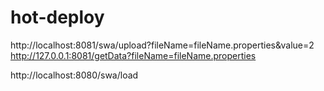 # hot-deploy
http://localhost:8081/swa/upload?fileName=fileName.properties&value=2
http://127.0.0.1:8081/getData?fileName=fileName.properties


http://localhost:8080/swa/load
